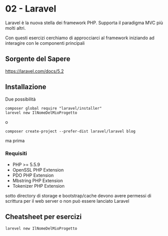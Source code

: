 # 02 - Laravel

Laravel è la nuova stella dei framework PHP. Supporta il paradigma MVC più molti altri.

Con questi esercizi cerchiamo di approcciarci al framework iniziando ad interagire con le componenti principali

## Sorgente del Sapere

https://laravel.com/docs/5.2

## Installazione

Due possibilità 

    composer global require "laravel/installer"
    larevel new IlNomeDelMioProgetto
    
o

    composer create-project --prefer-dist laravel/laravel blog
    

ma prima

### Requisiti

- PHP >= 5.5.9
- OpenSSL PHP Extension
- PDO PHP Extension
- Mbstring PHP Extension
- Tokenizer PHP Extension

sotto directory di storage e bootstrap/cache devono avere permessi di scrittura per il web server o non può essere lanciato Laravel

## Cheatsheet per esercizi

    larevel new IlNomeDelMioProgetto
    

